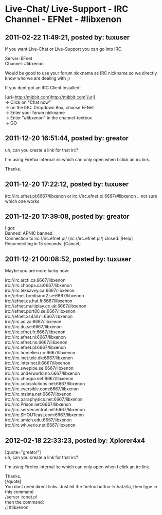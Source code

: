 # Live-Chat/ Live-Support - IRC Channel - EFNet - #libxenon

## 2011-02-22 11:49:21, posted by: tuxuser

If you want Live-Chat or Live-Support you can go into IRC.  
   
 Server: EFnet  
 Channel: #libxenon  
   
 Would be good to use your forum nickname as IRC nickname so we directly know who we are dealing with ;)  
   
 If you dont got an IRC Client installed:  
   
 [url=http://mibbit.com]http://mibbit.com[/url]  
 -> Click on "Chat now"  
 -> on the IRC: Dropdown Box, choose EFNet  
 -> Enter your forum nickname  
 -> Enter "#libxenon" in the channel-textbox  
 -> GO

## 2011-12-20 16:51:44, posted by: greator

uh, can you create a link for that irc?  
   
 I'm using Firefox internal irc which can only open when I click an irc link.  
   
 Thanks.

## 2011-12-20 17:22:12, posted by: tuxuser

irc://irc.efnet.pl:6667/libxenon or irc://irc.efnet.pl:6667/#libxenon .. not sure which one works

## 2011-12-20 17:39:08, posted by: greator

I got:  
 Banned: APNIC banned.  
 Connection to irc://irc.efnet.pl/ (irc://irc.efnet.pl/) closed. [Help] Reconnecting in 15 seconds. [Cancel]

## 2011-12-21 00:08:52, posted by: tuxuser

Maybe you are more lucky now:  
   
 irc://irc.arcti.ca:6667/libxenon  
 irc://irc.choopa.ca:6667/libxenon  
 irc://irc.teksavvy.ca:6667/libxenon  
 irc://efnet.bredband2.se:6667/libxenon  
 irc://efnet.cs.hut.fi:6667/libxenon  
 irc://efnet.multiplay.co.uk:6667/libxenon  
 irc://efnet.port80.se:6667/libxenon  
 irc://efnet.xs4all.nl:6667/libxenon  
 irc://irc.ac.za:6667/libxenon  
 irc://irc.du.se:6667/libxenon  
 irc://irc.efnet.fr:6667/libxenon  
 irc://irc.efnet.nl:6667/libxenon  
 irc://irc.efnet.no:6667/libxenon  
 irc://irc.efnet.pl:6667/libxenon  
 irc://irc.homelien.no:6667/libxenon  
 irc://irc.inet.tele.dk:6667/libxenon  
 irc://irc.inter.net.il:6667/libxenon  
 irc://irc.swepipe.se:6667/libxenon  
 irc://irc.underworld.no:6667/libxenon  
 irc://irc.choopa.net:6667/libxenon  
 irc://irc.colosolutions.net:6667/libxenon  
 irc://irc.eversible.com:6667/libxenon  
 irc://irc.mzima.net:6667/libxenon  
 irc://irc.paraphysics.net:6667/libxenon  
 irc://irc.Prison.net:6667/libxenon  
 irc://irc.servercentral.net:6667/libxenon  
 irc://irc.SHOUTcast.com:6667/libxenon  
 irc://irc.umich.edu:6667/libxenon  
 irc://irc.wh.verio.net:6667/libxenon

## 2012-02-18 22:33:23, posted by: Xplorer4x4

[quote="greator"]  
 uh, can you create a link for that irc?  
   
 I'm using Firefox internal irc which can only open when I click an irc link.  
   
 Thanks.  
 [/quote]  
 You dont need direct links. Just hit the firefox button->chatzilla, then type in this command  
 /server ircnet.pl  
 then the command:  
 /j #libxenon